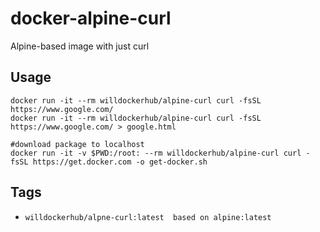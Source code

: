 # docker-alpine-curl
Alpine-based image with just curl

## Usage

```shell
docker run -it --rm willdockerhub/alpine-curl curl -fsSL https://www.google.com/
docker run -it --rm willdockerhub/alpine-curl curl -fsSL https://www.google.com/ > google.html

#download package to localhost
docker run -it -v $PWD:/root: --rm willdockerhub/alpine-curl curl -fsSL https://get.docker.com -o get-docker.sh
```

## Tags

* `willdockerhub/alpne-curl:latest  based on alpine:latest`